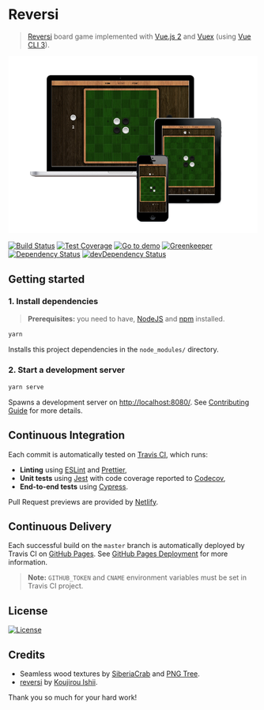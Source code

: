 # Reversi

> [Reversi] board game implemented with [Vue.js 2] and [Vuex] (using [Vue CLI 3]).

[![Reversi](media/screenshots.png)](https://reversi.amercier.com/)

[![Build Status](https://travis-ci.org/amercier/reversi-vue.svg?branch=master)](https://travis-ci.org/amercier/reversi-vue)
[![Test Coverage](https://img.shields.io/codecov/c/github/amercier/reversi-vue/master.svg)](https://codecov.io/github/amercier/reversi-vue?branch=master)
[![Go to demo](https://img.shields.io/website-up-down-green-red/https/reversi.amercier.com.svg?label=website)](https://reversi.amercier.com/)
[![Greenkeeper](https://badges.greenkeeper.io/amercier/reversi-vue.svg)](https://github.com/amercier/reversi-vue/issues?q=label%3Agreenkeeper)
[![Dependency Status](https://img.shields.io/david/amercier/reversi-vue.svg)](https://david-dm.org/amercier/reversi-vue)
[![devDependency Status](https://img.shields.io/david/dev/amercier/reversi-vue.svg)](https://david-dm.org/amercier/reversi-vue#info=devDependencies)

## Getting started

### 1. Install dependencies

> **Prerequisites:** you need to have, [NodeJS] and [npm] installed.

```bash
yarn
```

Installs this project dependencies in the `node_modules/` directory.

### 2. Start a development server

```bash
yarn serve
```

Spawns a development server on <http://localhost:8080/>. See [Contributing Guide](CONTRIBUTING.md) for more details.

## Continuous Integration

Each commit is automatically tested on [Travis CI], which runs:

- **Linting** using [ESLint] and [Prettier],
- **Unit tests** using [Jest] with code coverage reported to [Codecov],
- **End-to-end tests** using [Cypress].

Pull Request previews are provided by [Netlify].

## Continuous Delivery

Each successful build on the `master` branch is automatically deployed by Travis CI on
[GitHub Pages]. See [GitHub Pages Deployment] for more information.

> **Note:** `GITHUB_TOKEN` and `CNAME` environment variables must be set in Travis CI project.

## License

[![License](https://img.shields.io/github/license/amercier/reversi-vue.svg)](LICENSE.md)

## Credits

- Seamless wood textures by [SiberiaCrab] and [PNG Tree].
- [reversi](https://www.npmjs.com/package/reversi) by [Koujirou Ishii].

Thank you so much for your hard work!

[reversi]: https://en.wikipedia.org/wiki/Reversi
[vue.js 2]: https://vuejs.org/
[vue cli 3]: https://cli.vuejs.org/
[vuex]: https://vuex.vuejs.org/
[nodejs]: https://nodejs.org/
[npm]: https://www.npmjs.com/
[jest]: http://jestjs.io/
[codecov]: https://codecov.io
[cypress]: https://www.cypress.io/
[netlify]: https://app.netlify.com/
[eslint]: https://eslint.org/
[prettier]: https://prettier.io/
[github pages]: https://pages.github.com/
[github pages deployment]: https://docs.travis-ci.com/user/deployment/pages/
[travis ci]: https://travis-ci.org
[siberiacrab]: https://www.deviantart.com/siberiancrab
[png tree]: https://fr.pngtree.com/
[koujirou ishii]: http://kjirou.net/
